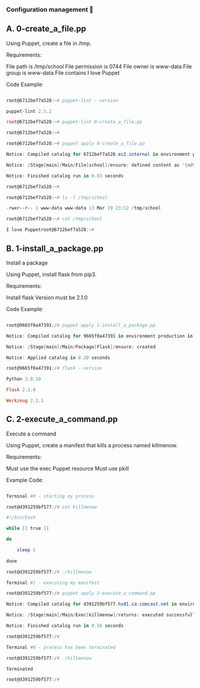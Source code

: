 ### Configuration management :robot:

## A. 0-create_a_file.pp 
 Using Puppet, create a file in /tmp.

Requirements:

File path is /tmp/school
File permission is 0744
File owner is www-data
File group is www-data
File contains I love Puppet

Code Example:

```powershell

root@6712bef7a528:~# puppet-lint --version

puppet-lint 2.5.2

root@6712bef7a528:~# puppet-lint 0-create_a_file.pp

root@6712bef7a528:~# 

root@6712bef7a528:~# puppet apply 0-create_a_file.pp

Notice: Compiled catalog for 6712bef7a528.ec2.internal in environment production in 0.04 seconds

Notice: /Stage[main]/Main/File[school]/ensure: defined content as '{md5}f1b70c2a42a98d82224986a612400db9'

Notice: Finished catalog run in 0.03 seconds

root@6712bef7a528:~#

root@6712bef7a528:~# ls -l /tmp/school

-rwxr--r-- 1 www-data www-data 13 Mar 19 23:12 /tmp/school

root@6712bef7a528:~# cat /tmp/school

I love Puppetroot@6712bef7a528:~#

```

## B. 1-install_a_package.pp
  Install a package
  
  Using Puppet, install flask from pip3.

Requirements:

Install flask
Version must be 2.1.0

Code Example:

```powershell

root@9665f0a47391:/# puppet apply 1-install_a_package.pp

Notice: Compiled catalog for 9665f0a47391 in environment production in 0.14 seconds

Notice: /Stage[main]/Main/Package[Flask]/ensure: created

Notice: Applied catalog in 0.20 seconds

root@9665f0a47391:/# flask --version

Python 3.8.10

Flask 2.1.0

Werkzeug 2.1.1

```

## C. 2-execute_a_command.pp

   Execute a command
   
   Using Puppet, create a manifest that kills a process named killmenow.

Requirements:

Must use the exec Puppet resource
Must use pkill

Example Code:

```powershell

Terminal #0 - starting my process

root@d391259bf577:/# cat killmenow

#!/bin/bash

while [[ true ]]

do

    sleep 2
    
done

root@d391259bf577:/# ./killmenow

Terminal #1 - executing my manifest

root@d391259bf577:/# puppet apply 2-execute_a_command.pp

Notice: Compiled catalog for d391259bf577.hsd1.ca.comcast.net in environment production in 0.01 seconds

Notice: /Stage[main]/Main/Exec[killmenow]/returns: executed successfully

Notice: Finished catalog run in 0.10 seconds

root@d391259bf577:/# 

Terminal #0 - process has been terminated

root@d391259bf577:/# ./killmenow

Terminated

root@d391259bf577:/#

```
